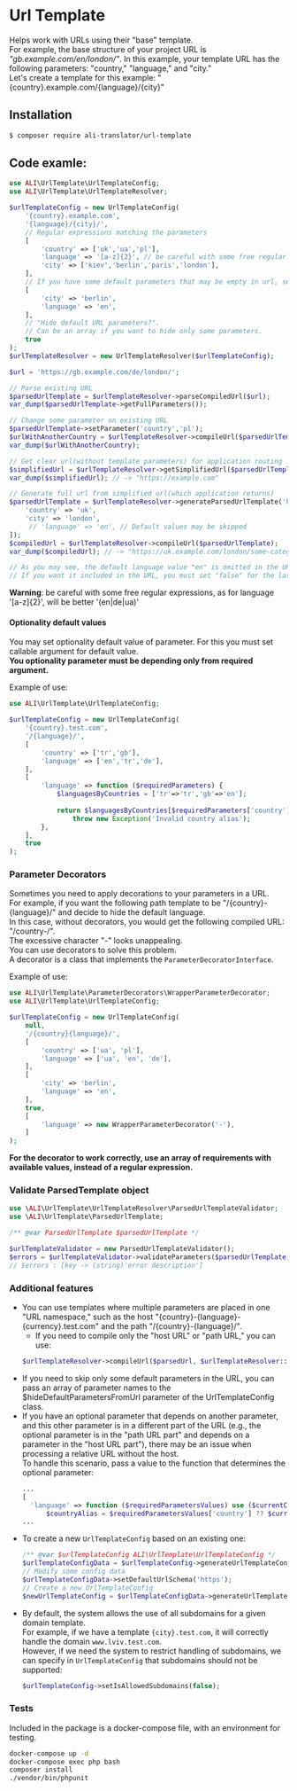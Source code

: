 # Url Template

Helps work with URLs using their "base" template. <br>
For example, the base structure of your project URL is _"gb.example.com/en/london/"_.
In this example, your template URL has the following parameters: "country," "language," and "city." <br>
Let's create a template for this example: "{country}.example.com/{language}/{city}" <br>

## Installation

```bash
$ composer require ali-translator/url-template
```


## Code examle:
```php
use ALI\UrlTemplate\UrlTemplateConfig;
use ALI\UrlTemplate\UrlTemplateResolver;

$urlTemplateConfig = new UrlTemplateConfig(
    '{country}.example.com',
    '{language}/{city}/',
    // Regular expressions matching the parameters
    [
        'country' => ['uk','ua','pl'],
        'language' => '[a-z]{2}', // be careful with some free regular expressions
        'city' => ['kiev','berlin','paris','london'],
    ],
    // If you have some default parameters that may be empty in url, set them here
    [
        'city' => 'berlin',
        'language' => 'en',
    ],
    // "Hide default URL parameters?".
    // Can be an array if you want to hide only some parameters.
    true
);
$urlTemplateResolver = new UrlTemplateResolver($urlTemplateConfig);

$url = 'https://gb.example.com/de/london/';

// Parse existing URL
$parsedUrlTemplate = $urlTemplateResolver->parseCompiledUrl($url);
var_dump($parsedUrlTemplate->getFullParameters());

// Change some parameter on existing URL
$parsedUrlTemplate->setParameter('country','pl');
$urlWithAnotherCountry = $urlTemplateResolver->compileUrl($parsedUrlTemplate);
var_dump($urlWithAnotherCountry);

// Get clear url(without template parameters) for application routing
$simplifiedUrl = $urlTemplateResolver->getSimplifiedUrl($parsedUrlTemplate);
var_dump($simplifiedUrl); // -> "https://example.com"

// Generate full url from simplified url(which application returns)
$parsedUrlTemplate = $urlTemplateResolver->generateParsedUrlTemplate('https://example.com/some-category/item?sale=1',[
    'country' => 'uk',
    'city' => 'london',
     // 'language' => 'en', // Default values may be skipped
]);
$compiledUrl = $urlTemplateResolver->compileUrl($parsedUrlTemplate);
var_dump($compiledUrl); // -> "https://uk.example.com/london/some-category/item?sale=1"

// As you may see, the default language value "en" is omitted in the URL.
// If you want it included in the URL, you must set "false" for the last parameter "isHideDefaultParameters" in the constructor of `UrlTemplateConfig`. 
```

**Warning**: be careful with some free regular expressions, as for language '[a-z]{2}', will be better '(en|de|ua)'

#### Optionality default values
You may set optionality default value of parameter. For this you must set callable argument for default value.<br>
**You optionality parameter must be depending only from required argument.**<br>

Example of use:<br>

```php
use ALI\UrlTemplate\UrlTemplateConfig;

$urlTemplateConfig = new UrlTemplateConfig(
    '{country}.test.com',
    '/{language}/',
    [
        'country' => ['tr','gb'],
        'language' => ['en','tr','de'],
    ],
    [
        'language' => function ($requiredParameters) {
            $languagesByCountries = ['tr'=>'tr','gb'=>'en'];
            
            return $languagesByCountries[$requiredParameters['country']] ?? 
                throw new Exception('Invalid country alias');
        },
    ],
    true
);

``` 

### Parameter Decorators
Sometimes you need to apply decorations to your parameters in a URL.<br>
For example, if you want the following path template to be "/{country}-{language}/" and decide to hide the default language.<br>
In this case, without decorators, you would get the following compiled URL: "/country-/".<br>
The excessive character "-" looks unappealing.<br>
You can use decorators to solve this problem.<br>
A decorator is a class that implements the `ParameterDecoratorInterface`.<br>

Example of use:

```php
use ALI\UrlTemplate\ParameterDecorators\WrapperParameterDecorator;
use ALI\UrlTemplate\UrlTemplateConfig;

$urlTemplateConfig = new UrlTemplateConfig(
    null,
    '/{country}{language}/',
    [
        'country' => ['ua', 'pl'],
        'language' => ['ua', 'en', 'de'],
    ],
    [
        'city' => 'berlin',
        'language' => 'en',
    ],
    true,
    [
        'language' => new WrapperParameterDecorator('-'),
    ]
);
```

**For the decorator to work correctly, use an array of requirements with available values, instead of a regular expression.<br>**

### Validate ParsedTemplate object
```php
use \ALI\UrlTemplate\UrlTemplateResolver\ParsedUrlTemplateValidator;
use \ALI\UrlTemplate\ParsedUrlTemplate;

/** @var ParsedUrlTemplate $parsedUrlTemplate */

$urlTemplateValidator = new ParsedUrlTemplateValidator();
$errors = $urlTemplateValidator->validateParameters($parsedUrlTemplate);
// $errors : [key -> (string)'error description']
```

### Additional features
* You can use templates where multiple parameters are placed in one "URL namespace," such as the host "{country}-{language}-{currency}.test.com" and the path "/{country}-{language}/".
  * If you need to compile only the "host URL" or "path URL," you can use: 
  ```php
  $urlTemplateResolver->compileUrl($parsedUrl, $urlTemplateResolver::COMPILE_TYPE_HOST);
  ```
* If you need to skip only some default parameters in the URL, you can pass an array of parameter names to the $hideDefaultParametersFromUrl parameter of the UrlTemplateConfig class.
* If you have an optional parameter that depends on another parameter, and this other parameter is in a different part of the URL (e.g., the optional parameter is in the "path URL part" and depends on a parameter in the "host URL part"), there may be an issue when processing a relative URL without the host.<br> To handle this scenario, pass a value to the function that determines the optional parameter:<br>
    ```php
    ...
    [
      'language' => function ($requiredParametersValues) use ($currentCountryAlias) {
          $countryAlias = $requiredParametersValues['country'] ?? $currentCountryAlias;
    ...
    ```
* To create a new `UrlTemplateConfig` based on an existing one:
    ```php
    /** @var $urlTemplateConfig ALI\UrlTemplate\UrlTemplateConfig */
    $urlTemplateConfigData = $urlTemplateConfig->generateUrlTemplateConfigData();
    // Modify some config data
    $urlTemplateConfigData->setDefaultUrlSchema('https');
    // Create a new UrlTemplateConfig
    $newUrlTemplateConfig = $urlTemplateConfigData->generateUrlTemplateConfig();
    ```
* By default, the system allows the use of all subdomains for a given domain template.  
  For example, if we have a template `{city}.test.com`, it will correctly handle the domain `www.lviv.test.com`.  
  However, if we need the system to restrict handling of subdomains, we can specify in `UrlTemplateConfig` that subdomains should not be supported:
  ```php
  $urlTemplateConfig->setIsAllowedSubdomains(false);
  ```


### Tests
Included in the package is a docker-compose file, with an environment for testing.
```bash
docker-compose up -d
docker-compose exec php bash
composer install
./vendor/bin/phpunit
``` 
